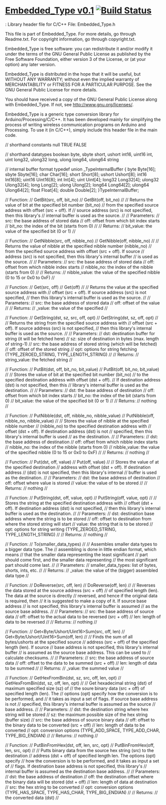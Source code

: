 # [Embedded_Type v0.1](https://github.com/wolfram77/Embedded_Type) [![Build Status](https://secure.travis-ci.org/twitter/bootstrap.png)](http://travis-ci.org/twitter/bootstrap)
: Library header file for C/C++
  File: Embedded_Type.h

  This file is part of Embedded_Type. For more details, go through
  Readme.txt. For copyright information, go through copyright.txt.

  Embedded_Type is free software: you can redistribute it and/or modify
  it under the terms of the GNU General Public License as published by
  the Free Software Foundation, either version 3 of the License, or
  (at your option) any later version.

  Embedded_Type is distributed in the hope that it will be useful,
  but WITHOUT ANY WARRANTY; without even the implied warranty of
  MERCHANTABILITY or FITNESS FOR A PARTICULAR PURPOSE.  See the
  GNU General Public License for more details.

  You should have received a copy of the GNU General Public License
  along with Embedded_Type.  If not, see <http://www.gnu.org/licenses/>.



Embedded_Type is a generic type conversion library for Arduino/Processing/C/C++.
It has been developed mainly for simplifying the process of writing wireless communication
programs on Arduino and Processing. To use it (in C/C++), simply include this header file
in the main code.


// shorthand constants
null
TRUE
FALSE



// shorthand datatypes
boolean
byte, sbyte
short, ushort
int16, uint16
int, uint
long32, ulong32
long, ulong
long64, ulong64
string



// internal buffer format
typedef union _TypeInternalBuffer
{
	byte	Byte[16];
	sbyte	Sbyte[16];
	char	Char[16];
	short	Short[8];
	ushort	Ushort[8];
	int16	Int16[8];
	uint16	Uint16[8];
	int		Int[4];
	uint	Uint[4];
	long32	Long32[4];
	ulong32	Ulong32[4];
	long	Long[2];
	ulong	Ulong[2];
	long64	Long64[2];
	ulong64	Ulong64[2];
	float	Float[4];
	double	Double[2];
}TypeInternalBuffer;



// Function:
// GetBit(src, off, bit_no)
// GetBit(off, bit_no)
// 
// Returns the value of bit at the specified bit number (bit_no)
// from the specified source address with offset (src + off). If
// source address (src) is not specified, then this library's
// internal buffer is used as the source.
// 
// Parameters:
// src:		the base address of stored data
// off:		offset from which bit index starts
// bit_no:	the index of the bit (starts from 0)
// 
// Returns:
// bit_value:	the value of the specified bit (0 or 1)
// 



// Function:
// GetNibble(src, off, nibble_no)
// GetNibble(off, nibble_no)
// 
// Returns the value of nibble at the specified nibble number (nibble_no)
// from the specified source address with offset (src + off). If source
// address (src) is not specified, then this library's internal buffer
// is used as the source.
// 
// Parameters:
// src:			the base address of stored data
// off:			offset from which nibble index starts
// nibble_no:	the index of the nibble (starts from 0)
// 
// Returns:
// nibble_value:	the value of the specified nibble (0 to 15 or 0x0 to 0xF)
// 



// Function:
// Get<type>(src, off)
// Get<type>(off)
// 
// Returns the <type> value at the specified source address with 
// offset (src + off). If source address (src) is not specified,
// then this library's internal buffer is used as the source.
// 
// Parameters:
// src:			the base address of stored data
// off:			offset of the <type> value
// 
// Returns:
// <type>_value:	the value of the specified <type>
// 



// Function:
// GetString(dst, sz, src, off, opt)
// GetString(dst, sz, off, opt)
// 
// Returns the string from the specified source address with 
// offset (src + off). If source address (src) is not specified,
// then this library's internal buffer is used as the source.
// 
// Parameters:
// dst:      destination buffer for string (it will be fetched here)
// sz:       size of destination in bytes (max. length of string-1)
// src:      the base address of stored string (which will be fetched)
// off:      offset of the stored string
// opt:      options for string fetching (TYPE_ZEROED_STRING, TYPE_LENGTH_STRING)
// 
// Returns:
// string_value:  the fetched string
// 



// Function:
// PutBit(dst, off, bit_no, bit_value)
// PutBit(off, bit_no, bit_value)
// 
// Stores the value of bit at the specified bit number (bit_no)
// to the specified destination address with offset (dst + off).
// If destination address (dst) is not specified, then this
// library's internal buffer is used as the destination.
// 
// Parameters:
// dst:		the base address of destination
// off:		offset from which bit index starts
// bit_no:	the index of the bit (starts from 0)
// bit_value:	the value of the specified bit (0 or 1)
// 
// Returns:
// nothing
// 



// Function:
// PutNibble(dst, off, nibble_no, nibble_value)
// PutNibble(off, nibble_no, nibble_value)
// 
// Stores the value of nibble at the specified nibble number
// (nibble_no) to the specified destination address with
// offset (dst + off). If destination address (dst) is not
// specified, then this library's internal buffer is used
// as the destination.
// 
// Parameters:
// dst:		the base address of destination
// off:		offset from which nibble index starts
// nibble_no:	the index of the nibble (starts from 0)
// nibble_value:	the value of the specified nibble (0 to 15 or 0x0 to 0xF)
// 
// Returns:
// nothing
// 



// Function:
// Put<type>(dst, off, value)
// Put<type>(off, value)
// 
// Stores the value of <type> at the specified destination
// address with offset (dst + off). If destination address
// (dst) is not specified, then this library's internal
// buffer is used as the destination.
// 
// Parameters:
// dst:		the base address of destination
// off:		offset where <type> value is stored
// value:	the value of <type> to be stored
// 
// Returns:
// nothing
// 



// Function:
// PutString(dst, off, value, opt)
// PutString(off, value, opt)
// 
// Stores the string at the specified destination address with 
// offset (dst + off). If destination address (dst) is not specified,
// then this library's internal buffer is used as the destination.
// 
// Parameters:
// dst:      destination base address where the string is to be stored
// off:      offset to destination from where the stored string will start
// value:    the string that is to be stored
// opt:      options for string writing (TYPE_ZEROED_STRING, TYPE_LENGTH_STRING)
// 
// Returns:
// nothing
// 



// Function:
// To<type>(smaller_data_types)
// 
// Assembles smaller data types to a bigger data type. The
// assembling is done in little endian format, which means
// that the smaller data representing the least significant
// part should come first, and the smaller data representing
// the most significant part should come last.
// 
// Parameters:
// smaller_data_types:	list of bytes, shorts, ints, etc.
// 
// Returns:
// <type>_value:	the value of the (bigger) assembled data type
// 



// Function:
// DoReverse(src, off, len)
// DoReverse(off, len)
// 
// Reverses the data stored at the source address (src + off)
// of specified length (len). The data at the source is directly
// reversed, and hence if the original data is required, then
// it is suggested to make a copy of it. If source base address
// is not specified, this library's internal buffer is assumed
// as the source base address.
// 
// Parameters:
// src:		the base address of source data
// off:		offset to the actual data to be reversed (src + off)
// len:		length of data to be reversed
// 
// Returns:
// nothing
// 



// Function:
// Get<Byte/Ushort/Uint16>Sum(src, off, len)
// Get<Byte/Ushort/Uint16>Sum(off, len)
// 
// Finds the sum of all bytes/ushorts at the specified source
// address (src + off) of the specified length (len). If source
// base address is not specified, this library's internal buffer
// is assumed as the source base address. This can be used to
// calculate checksums.
// 
// Parameters:
// src:		the base address of source data
// off:		offset to the data to be summed (src + off)
// len:		length of data to be summed
// 
// Returns:
// <type>_value:  the summed value
// 



// Function:
// GetHexFromBin(dst, sz, src, off, len, opt)
// GetHexFromBin(dst, sz, off, len, opt)
// 
// Get hexadecimal string (dst) of maximum specified size (sz) of
// the soure binary data (src + off) of specified length (len). The
// options (opt) specify how the conversion is to be performed, and
// it takes as input a set of flags. If source base address is not
// specified, this library's internal buffer is assumed as the source
// base address.
// 
// Parameters:
// dst:	      the destination string where hex string will be stored
// sz:        the maximum possible size of the hex string (buffer size)
// src:	      the base address of source binary data
// off:	      offset to the binary data to be converted (src + off)
// len:	      length of data to be converted
// opt:	      conversion options (TYPE_ADD_SPACE, TYPE_ADD_CHAR, TYPE_BIG_ENDIAN)
// 
// Returns:
// nothing
// 



// Function:
// PutBinFromHex(dst, off, len, src, opt)
// PutBinFromHex(off, len, src, opt)
// 
// Putts binary data from the source hex string (src) to the destination
// address (dst + off) of specified length len. The options (opt) specify
// how the conversion is to be performed, and it takes as input a set of
// flags. If destination base address is not specified, this library's
// internal buffer is assumed as the destination base address.
// 
// Parameters:
// dst:	      the base address of destination
// off:	      the destination offset where the binary data will be stored (dst + off)
// len:       length of data at destination
// src:	      the hex string to be converted
// opt:	      conversion options (TYPE_HAS_SPACE, TYPE_HAS_CHAR, TYPE_BIG_ENDIAN)
//
// Returns:
// the converted data (dst)
// 
